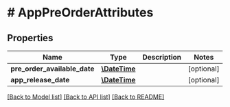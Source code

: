 # # AppPreOrderAttributes

## Properties

Name | Type | Description | Notes
------------ | ------------- | ------------- | -------------
**pre_order_available_date** | [**\DateTime**](\DateTime.md) |  | [optional] 
**app_release_date** | [**\DateTime**](\DateTime.md) |  | [optional] 

[[Back to Model list]](../../README.md#documentation-for-models) [[Back to API list]](../../README.md#documentation-for-api-endpoints) [[Back to README]](../../README.md)


